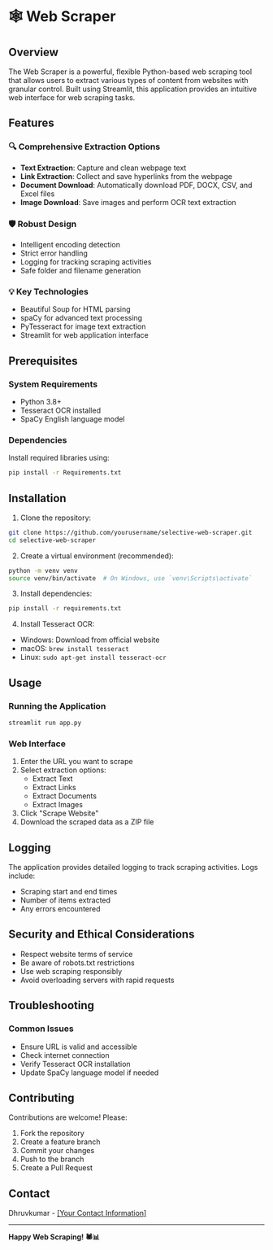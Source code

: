 # 🕸️ Web Scraper

## Overview

The Web Scraper is a powerful, flexible Python-based web scraping tool that allows users to extract various types of content from websites with granular control. Built using Streamlit, this application provides an intuitive web interface for web scraping tasks.

## Features

### 🔍 Comprehensive Extraction Options
- **Text Extraction**: Capture and clean webpage text
- **Link Extraction**: Collect and save hyperlinks from the webpage
- **Document Download**: Automatically download PDF, DOCX, CSV, and Excel files
- **Image Download**: Save images and perform OCR text extraction

### 🛡️ Robust Design
- Intelligent encoding detection
- Strict error handling
- Logging for tracking scraping activities
- Safe folder and filename generation

### 💡 Key Technologies
- Beautiful Soup for HTML parsing
- spaCy for advanced text processing
- PyTesseract for image text extraction
- Streamlit for web application interface

## Prerequisites

### System Requirements
- Python 3.8+
- Tesseract OCR installed
- SpaCy English language model

### Dependencies
Install required libraries using:
```bash
pip install -r Requirements.txt
```

## Installation

1. Clone the repository:
```bash
git clone https://github.com/yourusername/selective-web-scraper.git
cd selective-web-scraper
```

2. Create a virtual environment (recommended):
```bash
python -m venv venv
source venv/bin/activate  # On Windows, use `venv\Scripts\activate`
```

3. Install dependencies:
```bash
pip install -r requirements.txt
```

4. Install Tesseract OCR:
- Windows: Download from official website
- macOS: `brew install tesseract`
- Linux: `sudo apt-get install tesseract-ocr`

## Usage

### Running the Application
```bash
streamlit run app.py
```

### Web Interface
1. Enter the URL you want to scrape
2. Select extraction options:
   - Extract Text
   - Extract Links
   - Extract Documents
   - Extract Images
3. Click "Scrape Website"
4. Download the scraped data as a ZIP file

## Logging

The application provides detailed logging to track scraping activities. Logs include:
- Scraping start and end times
- Number of items extracted
- Any errors encountered

## Security and Ethical Considerations

- Respect website terms of service
- Be aware of robots.txt restrictions
- Use web scraping responsibly
- Avoid overloading servers with rapid requests

## Troubleshooting

### Common Issues
- Ensure URL is valid and accessible
- Check internet connection
- Verify Tesseract OCR installation
- Update SpaCy language model if needed

## Contributing

Contributions are welcome! Please:
1. Fork the repository
2. Create a feature branch
3. Commit your changes
4. Push to the branch
5. Create a Pull Request

## Contact

Dhruvkumar - [[Your Contact Information]](https://www.linkedin.com/in/dhruvp9/)

---

**Happy Web Scraping! 🕷️📊**
